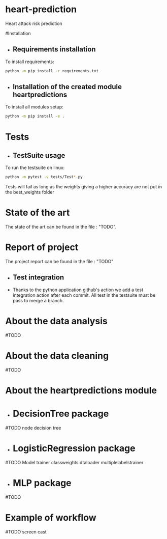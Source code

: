 # heart-prediction
Heart attack risk prediction

#Installation
* ## Requirements installation
To install requirements:
```sh
python -m pip install -r requirements.txt
```

* ## Installation of the created module heartpredictions
To install all modules setup:
```sh
python -m pip install -e .
```

# Tests
* ## TestSuite usage 
To run the testsuite on linux: 
```sh
python -m pytest -v tests/Test*.py
```

Tests will fail as long as the weights giving a higher accuracy are not put in the best_weights folder

# State of the art
The state of the art can be found in the file : "TODO".

# Report of project
The project report can be found in the file : "TODO"

* ## Test integration
* Thanks to the python application github's action we add a test integration action after each commit. 
  All test in the testsuite must be pass to merge a branch.
  
# About the data analysis
#TODO 

# About the data cleaning
#TODO 


# About the heartpredictions module

* # DecisionTree package
#TODO node decision tree

* # LogisticRegression package
#TODO Model trainer classweights dtaloader multiplelabelstrainer

* # MLP package
#TODO

# Example of workflow
#TODO screen cast